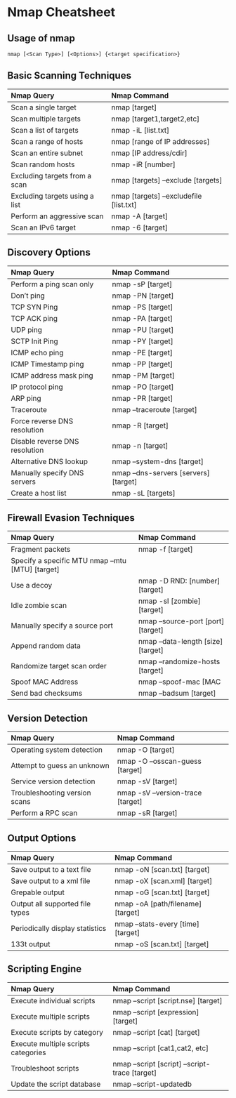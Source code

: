  # Nmap Cheatsheet
 
 ## Usage of nmap
  	nmap [<Scan Type>] [<Options>] {<target specification>}
 	
 ## Basic Scanning Techniques
 | 	Nmap Query | Nmap Command |
 | 	:--- | :--- |
 | 	Scan a single target | 	nmap	 [target]    |
 | 	Scan multiple targets | 	nmap	 [target1,target2,etc]  |
 | 	Scan a list of targets | 	nmap	 -iL [list.txt] |
 | 	Scan a range of hosts | 	nmap	 [range of IP addresses]    |
 | 	Scan an entire subnet | 	nmap	 [IP address/cdir]  |
 | 	Scan random hosts | 	nmap	 -iR [number]   |
 | 	Excluding targets from a scan | 	nmap	 [targets] –exclude [targets] |
 | 	Excluding targets using a list | nmap [targets] –excludefile [list.txt] |
 | 	Perform an aggressive scan |  nmap -A [target]    |
 | 	Scan an IPv6 target | 	nmap	 -6 [target]    |
 
## 	Discovery Options
 | 	Nmap Query | Nmap Command |
 | 	:--- | :--- |	
 | 	Perform a ping scan only | 	nmap -sP [target]    |
 | 	Don’t ping | 	nmap -PN [target]    |
 | 	TCP SYN Ping | 	nmap -PS [target]    |
 | 	TCP ACK ping | 	nmap -PA [target]    |
 | 	UDP ping | 	nmap -PU [target]    |
 | 	SCTP Init Ping | 	nmap -PY [target]    |
 | 	ICMP echo ping | 	nmap -PE [target]    |
 | 	ICMP Timestamp ping | 	nmap -PP [target]    |
 | 	ICMP address mask ping | 	nmap -PM [target]    |
 | 	IP protocol ping | 	nmap -PO [target]    |
 | 	ARP ping | 	nmap -PR [target]    |
 | 	Traceroute | 	nmap –traceroute [target]    |
 | 	Force reverse DNS resolution | 	nmap -R [target]    |
 | 	Disable reverse DNS resolution | 	nmap -n [target]    |
 | 	Alternative DNS lookup | 	nmap –system-dns [target]    |
 | 	Manually specify DNS servers | 	nmap –dns-servers [servers] [target]    |
 | 	Create a host list | 	nmap -sL [targets]  |
 	
## 	Firewall Evasion Techniques
 | 	Nmap Query | Nmap Command |
 | 	:--- | :--- |
 | 	Fragment packets| 	nmap	 -f [target]    |
 | 	Specify a specific MTU  nmap –mtu [MTU] [target]    |
 | 	Use a decoy| 	nmap	 -D RND: [number] [target]    |
 | 	Idle zombie scan | 	nmap -sI [zombie] [target]    |
 | 	Manually specify a source port | 	nmap –source-port [port] [target]    |
 | 	Append random data | 	nmap –data-length [size] [target]    |
 | 	Randomize target scan order | 	nmap –randomize-hosts [target]    |
 | 	Spoof MAC Address | 	nmap –spoof-mac [MAC|0|vendor] [target]    |
 | 	Send bad checksums | 	nmap –badsum [target]    |
 	
## 	Version Detection
 | 	Nmap Query | Nmap Command |
 | 	:--- | :--- |
 | 	Operating system detection | 	nmap -O [target]    |
 | 	Attempt to guess an unknown | 	nmap -O –osscan-guess [target]    |
 | 	Service version detection | 	nmap -sV [target]    |
 | 	Troubleshooting version scans | 	nmap -sV –version-trace [target]    |
 | 	Perform a RPC scan | 	nmap -sR [target]    |
 
## 	Output Options
 | 	Nmap Query | Nmap Command |
 | 	:--- | :--- |
 | 	Save output to a text file | 	nmap -oN [scan.txt] [target]    |
 | 	Save output to a xml file | 	nmap -oX [scan.xml] [target]    |
 | 	Grepable output | 	nmap -oG [scan.txt] [target]    |
 | 	Output all supported file types | 	nmap -oA [path/filename] [target]    |
 | 	Periodically display statistics | 	nmap –stats-every [time] [target]    |
 | 	133t output | 	nmap -oS [scan.txt] [target]    |
 
## 	Scripting Engine
 | 	Nmap Query | Nmap Command |
 | 	:--- | :--- |
 | 	Execute individual scripts | 	nmap –script [script.nse] [target]    |
 | 	Execute multiple scripts | 	nmap –script [expression] [target]    |
 | 	Execute scripts by category | 	nmap –script [cat] [target]    |
 | 	Execute multiple scripts categories | 	nmap –script [cat1,cat2, etc]   |
 | 	Troubleshoot scripts | 	nmap –script [script] –script-trace [target]    |
 | 	Update the script database | 	nmap –script-updatedb   |